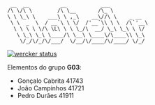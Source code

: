 ```
 __  __          __           ___
/\ \/\ \        /\ \__       /\_ \
\ \ \_\ \    ___\ \ ,_\    __\//\ \    _ __
 \ \  _  \  / __`\ \ \/  /'__`\\ \ \  /\`'__\
  \ \ \ \ \/\ \L\ \ \ \_/\  __/ \_\ \_\ \ \/
   \ \_\ \_\ \____/\ \__\ \____\/\____\\ \_\
    \/_/\/_/\/___/  \/__/\/____/\/____/ \/_/
```

[![wercker status](https://app.wercker.com/status/6ed46914da146d83d145103dbabfebbe/s "wercker status")](https://app.wercker.com/project/bykey/6ed46914da146d83d145103dbabfebbe)

Elementos do grupo **G03**:

+ Gonçalo Cabrita 41743
+ João Campinhos 41721
+ Pedro Durães 41911